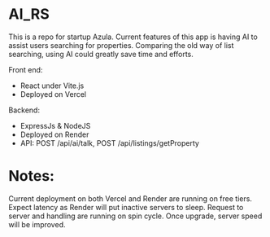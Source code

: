 # AI_RS

This is a repo for startup Azula. Current features of this app is having AI to assist users searching for properties. Comparing the old way of list searching, using AI could greatly save time and efforts. 

Front end:
* React under Vite.js
* Deployed on Vercel

Backend:
* ExpressJs & NodeJS
* Deployed on Render
* API: POST /api/ai/talk, POST /api/listings/getProperty

# Notes:
Current deployment on both Vercel and Render are running on free tiers. Expect latency as Render will put inactive servers to sleep. Request to server and handling are running on spin cycle. Once upgrade, server speed will be improved.
